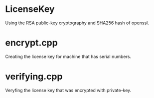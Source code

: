 # LicenseKey
Using the RSA public-key cryptography and SHA256 hash of openssl.

# encrypt.cpp
Creating the license key for machine that has serial numbers.

# verifying.cpp
Veryfing the license key that was encrypted with private-key.
